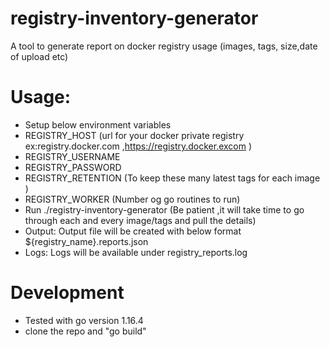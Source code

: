 # registry-inventory-generator
A tool to generate report on docker registry usage (images, tags, size,date of upload etc)
# Usage:
- Setup below environment variables
 - REGISTRY_HOST (url for your docker private registry ex:registry.docker.com ,https://registry.docker.excom )
 - REGISTRY_USERNAME
 - REGISTRY_PASSWORD
 - REGISTRY_RETENTION (To keep these many latest tags for each image )
 - REGISTRY_WORKER (Number og go routines to run)
 - Run ./registry-inventory-generator
   (Be patient ,it will take time to go through each and every image/tags and pull the details) 
- Output:
   Output file will be created with below format
   ${registry_name}.reports.json
- Logs:
  Logs will be available under registry_reports.log

# Development
 - Tested with go version 1.16.4
 - clone the repo and "go build"  
